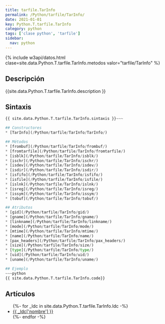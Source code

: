 ```yaml
---
title: tarfile.TarInfo
permalink: /Python/tarfile/TarInfo/
date: 2021-01-01
key: Python.T.tarfile.TarInfo
category: python
tags: ['clase python', 'tarfile']
sidebar: 
  nav: python
---
```


{% include w3api/datos.html clase=site.data.Python.T.tarfile.TarInfo.metodos valor="tarfile/TarInfo" %}

## Descripción
{{site.data.Python.T.tarfile.TarInfo.description }}

## Sintaxis
~~~python
{{ site.data.Python.T.tarfile.TarInfo.sintaxis }}~~~

## Constructores
* [TarInfo](/Python/tarfile/TarInfo/TarInfo/)

## Métodos
* [frombuf](/Python/tarfile/TarInfo/frombuf/)
* [fromtarfile](/Python/tarfile/TarInfo/fromtarfile/)
* [isblk](/Python/tarfile/TarInfo/isblk/)
* [ischr](/Python/tarfile/TarInfo/ischr/)
* [isdev](/Python/tarfile/TarInfo/isdev/)
* [isdir](/Python/tarfile/TarInfo/isdir/)
* [isfifo](/Python/tarfile/TarInfo/isfifo/)
* [isfile](/Python/tarfile/TarInfo/isfile/)
* [islnk](/Python/tarfile/TarInfo/islnk/)
* [isreg](/Python/tarfile/TarInfo/isreg/)
* [issym](/Python/tarfile/TarInfo/issym/)
* [tobuf](/Python/tarfile/TarInfo/tobuf/)

## Atributos
* [gid](/Python/tarfile/TarInfo/gid/)
* [gname](/Python/tarfile/TarInfo/gname/)
* [linkname](/Python/tarfile/TarInfo/linkname/)
* [mode](/Python/tarfile/TarInfo/mode/)
* [mtime](/Python/tarfile/TarInfo/mtime/)
* [name](/Python/tarfile/TarInfo/name/)
* [pax_headers](/Python/tarfile/TarInfo/pax_headers/)
* [size](/Python/tarfile/TarInfo/size/)
* [type](/Python/tarfile/TarInfo/type/)
* [uid](/Python/tarfile/TarInfo/uid/)
* [uname](/Python/tarfile/TarInfo/uname/)

## Ejemplo
~~~python
{{ site.data.Python.T.tarfile.TarInfo.code}}
~~~

## Artículos
<ul>
{%- for _ldc in site.data.Python.T.tarfile.TarInfo.ldc -%}
   <li>
       <a href="{{_ldc['url'] }}">{{ _ldc['nombre'] }}</a>
   </li>
{%- endfor -%}
</ul>
